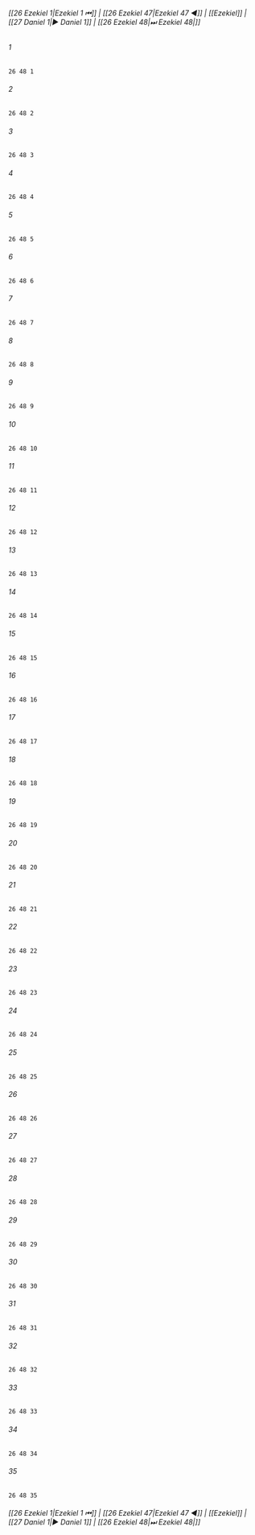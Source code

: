 
###### [[26 Ezekiel 1|Ezekiel 1 ⏮]] | [[26 Ezekiel 47|Ezekiel 47 ◀]] | [[Ezekiel]] | [[27 Daniel 1|▶ Daniel 1]] | [[26 Ezekiel 48|⏭ Ezekiel 48|]]

###### 1
``` verse
26 48 1 
```
###### 2
``` verse
26 48 2 
```
###### 3
``` verse
26 48 3 
```
###### 4
``` verse
26 48 4 
```
###### 5
``` verse
26 48 5 
```
###### 6
``` verse
26 48 6 
```
###### 7
``` verse
26 48 7 
```
###### 8
``` verse
26 48 8 
```
###### 9
``` verse
26 48 9 
```
###### 10
``` verse
26 48 10 
```
###### 11
``` verse
26 48 11 
```
###### 12
``` verse
26 48 12 
```
###### 13
``` verse
26 48 13 
```
###### 14
``` verse
26 48 14 
```
###### 15
``` verse
26 48 15 
```
###### 16
``` verse
26 48 16 
```
###### 17
``` verse
26 48 17 
```
###### 18
``` verse
26 48 18 
```
###### 19
``` verse
26 48 19 
```
###### 20
``` verse
26 48 20 
```
###### 21
``` verse
26 48 21 
```
###### 22
``` verse
26 48 22 
```
###### 23
``` verse
26 48 23 
```
###### 24
``` verse
26 48 24 
```
###### 25
``` verse
26 48 25 
```
###### 26
``` verse
26 48 26 
```
###### 27
``` verse
26 48 27 
```
###### 28
``` verse
26 48 28 
```
###### 29
``` verse
26 48 29 
```
###### 30
``` verse
26 48 30 
```
###### 31
``` verse
26 48 31 
```
###### 32
``` verse
26 48 32 
```
###### 33
``` verse
26 48 33 
```
###### 34
``` verse
26 48 34 
```
###### 35
``` verse
26 48 35 
```

###### [[26 Ezekiel 1|Ezekiel 1 ⏮]] | [[26 Ezekiel 47|Ezekiel 47 ◀]] | [[Ezekiel]] | [[27 Daniel 1|▶ Daniel 1]] | [[26 Ezekiel 48|⏭ Ezekiel 48|]]

